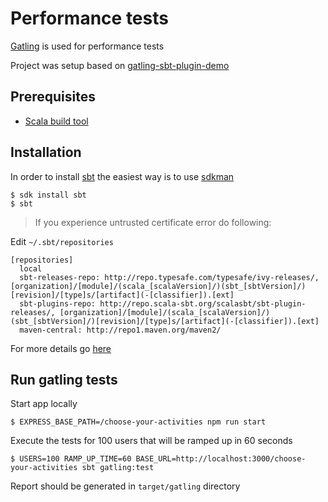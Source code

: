 # Performance tests

[Gatling][gatling] is used for performance tests

Project was setup based on [gatling-sbt-plugin-demo][gatling-sbt-plugin-demo]

## Prerequisites
- [Scala build tool][sbt]

## Installation

In order to install [sbt][sbt] the easiest way is to use [sdkman][sdkman]

    $ sdk install sbt
    $ sbt

> If you experience untrusted certificate error do following:

Edit `~/.sbt/repositories`

    [repositories]
      local
      sbt-releases-repo: http://repo.typesafe.com/typesafe/ivy-releases/, [organization]/[module]/(scala_[scalaVersion]/)(sbt_[sbtVersion]/)[revision]/[type]s/[artifact](-[classifier]).[ext]
      sbt-plugins-repo: http://repo.scala-sbt.org/scalasbt/sbt-plugin-releases/, [organization]/[module]/(scala_[scalaVersion]/)(sbt_[sbtVersion]/)[revision]/[type]s/[artifact](-[classifier]).[ext]
      maven-central: http://repo1.maven.org/maven2/

For more details go [here][sbt-certificate-error]

## Run gatling tests

Start app locally

    $ EXPRESS_BASE_PATH=/choose-your-activities npm run start

Execute the tests for 100 users that will be ramped up in 60 seconds

    $ USERS=100 RAMP_UP_TIME=60 BASE_URL=http://localhost:3000/choose-your-activities sbt gatling:test

Report should be generated in `target/gatling` directory

[sbt]: http://www.scala-sbt.org/index.html
[sdkman]: http://sdkman.io/install.html
[sbt-certificate-error]: http://stackoverflow.com/questions/18505176/unresolved-dependency-sbt-0-13-0-after-update#answer-18511228
[gatling]: http://gatling.io/
[gatling-sbt-plugin-demo]: https://github.com/gatling/gatling-sbt-plugin-demo